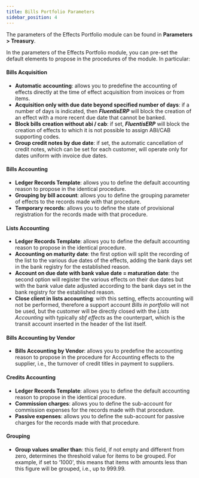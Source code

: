 ```yaml
---
title: Bills Portfolio Parameters
sidebar_position: 4
---
```


The parameters of the Effects Portfolio module can be found in **Parameters > Treasury**.

In the parameters of the Effects Portfolio module, you can pre-set the default elements to propose in the procedures of the module. In particular:

#### Bills Acquisition    
- **Automatic accounting**: allows you to predefine the accounting of effects directly at the time of effect acquisition from invoices or from items. 
- **Acquisition only with due date beyond specified number of days**: if a number of days is indicated, then ***FluentisERP*** will block the creation of an effect with a more recent due date that cannot be banked.
- **Block bills creation without abi / cab**: if set, ***FluentisERP*** will block the creation of effects to which it is not possible to assign ABI/CAB supporting codes.
- **Group credit notes by due date**: if set, the automatic cancellation of credit notes, which can be set for each customer, will operate only for dates uniform with invoice due dates.

#### Bills Accounting  
- **Ledger Records Template**: allows you to define the default accounting reason to propose in the identical procedure.  
- **Grouping by bill account**: allows you to define the grouping parameter of effects to the records made with that procedure.  
- **Temporary records**: allows you to define the state of provisional registration for the records made with that procedure.  

#### Lists Accounting    
- **Ledger Records Template**: allows you to define the default accounting reason to propose in the identical procedure.  
- **Accounting on maturity date**: the first option will split the recording of the list to the various due dates of the effects, adding the bank days set in the bank registry for the established reason.  
- **Account on due date with bank value date = maturation date**: the second option will register the various effects on their due dates but with the bank value date adjusted according to the bank days set in the bank registry for the established reason. 
- **Close client in lists accounting**: with this setting, effects accounting will not be performed, therefore a support account *Bills in portfolio* will not be used, but the customer will be directly closed with the *Lists Accounting* with typically *sbf effects* as the counterpart, which is the transit account inserted in the header of the list itself.

#### Bills Accounting by Vendor   
- **Bills Accounting by Vendor**: allows you to predefine the accounting reason to propose in the procedure for Accounting effects to the supplier, i.e., the turnover of credit titles in payment to suppliers.

#### Credits Accounting    
- **Ledger Records Template**: allows you to define the default accounting reason to propose in the identical procedure.  
- **Commission charges**: allows you to define the sub-account for commission expenses for the records made with that procedure.  
- **Passive expenses**: allows you to define the sub-account for passive charges for the records made with that procedure.  

#### Grouping    
- **Group values smaller than**: this field, if not empty and different from zero, determines the threshold value for items to be grouped. For example, if set to ‘1000', this means that items with amounts less than this figure will be grouped, i.e., up to 999.99.